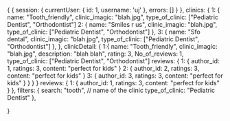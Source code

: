 {
  {
    session: {
      currentUser: {
        id: 1,
        username: 'uj'
      },
      errors: []
    }
  },
  clinics: {
    1: {
      name: "Tooth_friendly",
      clinic_imagic: "blah.jpg",
      type_of_clinic: ["Pediatric Dentist", "Orthodontist"]
    2: {
      name: "Smiles r us",
      clinic_imagic: "blah.jpg",
      type_of_clinic: ["Pediatric Dentist", "Orthodontist"]
    },
    3: {
      name: "Sfo dental",
      clinic_imagic: "blah.jpg",
      type_of_clinic: ["Pediatric Dentist", "Orthodontist"]
    },
  },
  clinicDetail: {
    1:{
      name: "Tooth_friendly",
      clinic_imagic: "blah.jpg",
      description: "blah blah",
      rating: 3,
      No_of_reviews: 1,
      type_of_clinic: ["Pediatric Dentist", "Orthodontist"]
      reviews: {
              1: {
                  author_id: 1,
                  ratings: 3,
                  content: "perfect for kids"
              }
              2: {
                  author_id: 2,
                  ratings: 3,
                  content: "perfect for kids"
              }
              3: {
                  author_id: 3,
                  ratings: 3,
                  content: "perfect for kids"
              }
            }
    }
  }
  reviews: {
    1: {
      author_id: 1,
      ratings: 3,
      content: "perfect for kids"
    }
  },
  filters: {
    search: "tooth", // name of the clinic
    type_of_clinic: "Pediatric Dentist"
  },

}
